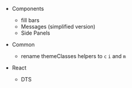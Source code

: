 - Components

  - fill bars
  - Messages (simplified version)
  - Side Panels

- Common

  - rename themeClasses helpers to `c` `i` and `m`

- React
  - DTS
